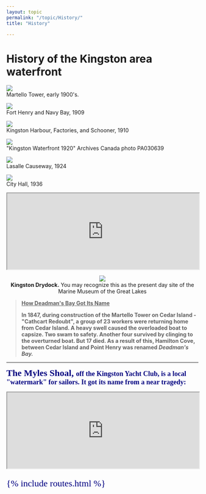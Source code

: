 ```yaml
---
layout: topic
permalink: "/topic/History/"
title: "History"

---
```


<h1>History of the Kingston area waterfront</h1>



<img src="Images/kingstonharbourmartellotower.jpg"><br>
Martello Tower, early 1900's.

<img src="Images/kingstonfthenrynavybay1909.jpg"><br>
Fort Henry and Navy Bay, 1909

<img src="Images/kingstonharbourfacroryschooner1910.jpg"><br>
Kingston Harbour, Factories, and Schooner, 1910

<img src="http://home.ca.inter.net/~gkmd/sail/kingston1920.jpg"><br>
"Kingston Waterfront 1920" Archives Canada photo PA030639

<img src="Images/kingstoncauseway1924.jpg"><br>
Lasalle Causeway, 1924

<img src="Images/kingstoncityhall1936.jpg"><br>
City Hall, 1936

<iframe src="http://home.ca.inter.net/~gkmd/sail/shoaltowerr.htm" width=100% height="200" name="myles" frameborder="1" scrolling=yes ></iframe>
<p align="center"><img src="http://home.ca.inter.net/~gkmd/drydock.jpg"><br><b>Kingston Drydock.</b>
You may recognize this as the present day site of the Marine Museum of the Great Lakes</p>

<blockquote><b><u>How Deadman's Bay Got Its Name</u>

<p>In 1847, during construction of the Martello Tower on Cedar Island - "Cathcart Redoubt", a group of 23 workers were returning home from Cedar Island.  A heavy swell caused the overloaded boat to capsize. Two swam to safety. Another four survived by clinging to the overturned boat. But 17 died. As a result of this, Hamilton Cove, between Cedar Island and Point Henry was renamed <i>Deadman's Bay.</b></i></p></blockquote>
<hr>

<b><font color="navy" face="Bimini" size="5">The Myles Shoal, <font size="4">off the Kingston Yacht Club, is a local "watermark" for sailors. It got its name from a near tragedy:</b></font>

<iframe src="http://home.ca.inter.net/~gkmd/sail/Myles.htm" width=100% height="200" name="myles" frameborder="1"

scrolling=yes ></iframe>

{% include routes.html %}
